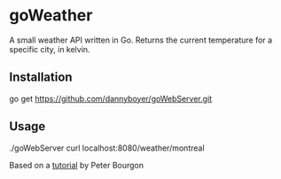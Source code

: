 # goWeather

A small weather API written in Go.
Returns the current temperature for a specific city, in kelvin.

## Installation

go get https://github.com/dannyboyer/goWebServer.git

## Usage

./goWebServer
curl localhost:8080/weather/montreal

Based on a [tutorial](http://howistart.org/posts/go/1) by Peter Bourgon
